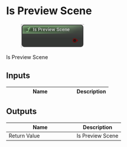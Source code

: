 # Is Preview Scene

<div align="left" data-full-width="false">

<figure><img src="Is_Preview_Scene.png" alt=""><figcaption></figcaption></figure>

</div>

Is Preview Scene

## Inputs

<table>
<thead><tr><th width="170">Name</th><th>Description</th></tr></thead>
<tbody>
</tbody>
</table>

## Outputs

<table>
<thead><tr><th width="170">Name</th><th>Description</th></tr></thead>
<tbody>
<tr><td>Return Value</td><td>Is Preview Scene</td></tr>
</tbody>
</table>